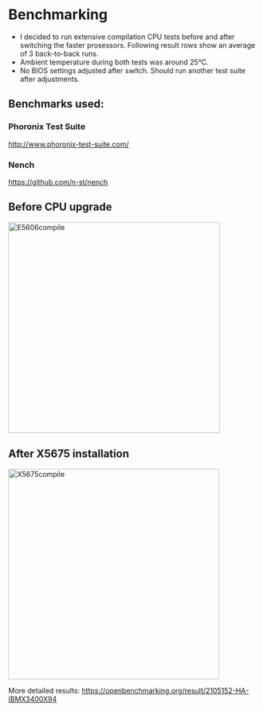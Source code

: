 
# Benchmarking

- I decided to run extensive compilation CPU tests before and after switching the faster prosessors. Following result rows show an average of 3 back-to-back runs.
- Ambient temperature during both tests was around 25°C.
- No BIOS settings adjusted after switch. Should run another test suite after adjustments.

## Benchmarks used:

### Phoronix Test Suite
http://www.phoronix-test-suite.com/

### Nench
https://github.com/n-st/nench

## Before CPU upgrade 


<img width="424" alt="E5606compile" src="https://user-images.githubusercontent.com/41569318/118366409-c938ad00-b5a8-11eb-9cf7-e31ff0499568.PNG">

## After X5675 installation


<img width="423" alt="X5675compile" src="https://user-images.githubusercontent.com/41569318/118366410-cb9b0700-b5a8-11eb-8834-d86bd1e04390.PNG">

More detailed results:
https://openbenchmarking.org/result/2105152-HA-IBMX3400X94
